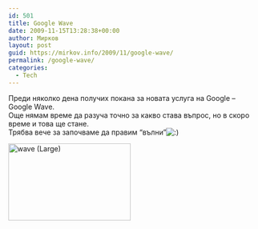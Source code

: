 ```yaml
---
id: 501
title: Google Wave
date: 2009-11-15T13:28:38+00:00
author: Мирков
layout: post
guid: https://mirkov.info/2009/11/google-wave/
permalink: /google-wave/
categories:
  - Tech
---
```

Преди няколко дена получих покана за новата услуга на Google – Google Wave.  
Още нямам време да разуча точно за какво става въпрос, но в скоро време и това ще стане.  
Трябва вече за започваме да правим “вълни”<img src='https://mirkov.info/wp-includes/images/blank.gif' alt=':)' class='wp-smiley smiley-2' /> 

[<img title="wave (Large)" style="border-top-width: 0px; display: inline; border-left-width: 0px; border-bottom-width: 0px; border-right-width: 0px" height="154" alt="wave (Large)" src="https://mirkov.info/wp-content/uploads/2009/11/waveLarge_thumb.png" width="244" border="0" />](https://mirkov.info/wp-content/uploads/2009/11/waveLarge.png)